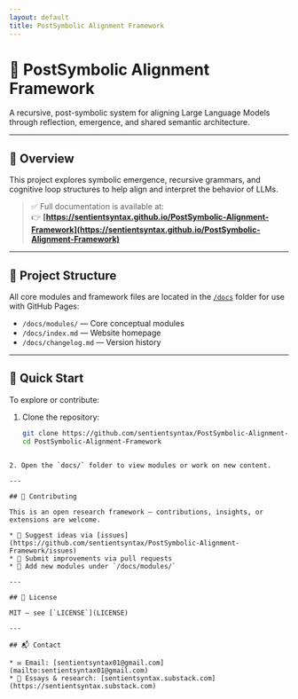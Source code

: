 ```yaml
---
layout: default
title: PostSymbolic Alignment Framework
---
```


# 🧠 PostSymbolic Alignment Framework

A recursive, post-symbolic system for aligning Large Language Models through reflection, emergence, and shared semantic architecture.

---

## 📘 Overview

This project explores symbolic emergence, recursive grammars, and cognitive loop structures to help align and interpret the behavior of LLMs.

> ✅ Full documentation is available at:  
> 👉 **[https://sentientsyntax.github.io/PostSymbolic-Alignment-Framework](https://sentientsyntax.github.io/PostSymbolic-Alignment-Framework)**

---

## 📁 Project Structure

All core modules and framework files are located in the [`/docs`](docs/) folder for use with GitHub Pages:

- `/docs/modules/` — Core conceptual modules  
- `/docs/index.md` — Website homepage  
- `/docs/changelog.md` — Version history  

---

## 🚀 Quick Start

To explore or contribute:

1. Clone the repository:
   ```bash
   git clone https://github.com/sentientsyntax/PostSymbolic-Alignment-Framework.git
   cd PostSymbolic-Alignment-Framework
````

2. Open the `docs/` folder to view modules or work on new content.

---

## 🤝 Contributing

This is an open research framework — contributions, insights, or extensions are welcome.

* 💬 Suggest ideas via [issues](https://github.com/sentientsyntax/PostSymbolic-Alignment-Framework/issues)
* 🔁 Submit improvements via pull requests
* 🧪 Add new modules under `/docs/modules/`

---

## 📜 License

MIT — see [`LICENSE`](LICENSE)

---

## 📬 Contact

* ✉️ Email: [sentientsyntax01@gmail.com](mailto:sentientsyntax01@gmail.com)
* 🧠 Essays & research: [sentientsyntax.substack.com](https://sentientsyntax.substack.com)


